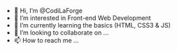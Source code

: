 - 👋 Hi, I’m @CodiLaForge
- 👀 I’m interested in Front-end Web Development
- 🌱 I’m currently learning the basics (HTML, CSS3 & JS)
- 💞️ I’m looking to collaborate on ...
- 📫 How to reach me ...

<!---
CodiLaForge/CodiLaForge is a ✨ special ✨ repository because its `README.md` (this file) appears on your GitHub profile.
You can click the Preview link to take a look at your changes.
--->
